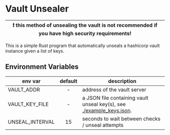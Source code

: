 # Vault Unsealer
| :exclamation: this method of unsealing the vault is not recommended if you have high security requirements!  |
|-----------------------------------------|

This is a simple Rust program that automatically unseals a hashicorp vault instance given a list of keys.

## Environment Variables

| env var    | default | description |
| ---------- | :-------: | ----------- |
| VAULT_ADDR |    -    | address of the vault server |
| VAULT_KEY_FILE | - | a JSON file containing vault unseal key(s), see [./example_keys.json](./example_keys.json). |
| UNSEAL_INTERVAL | 15 | seconds to wait between checks / unseal attempts |
